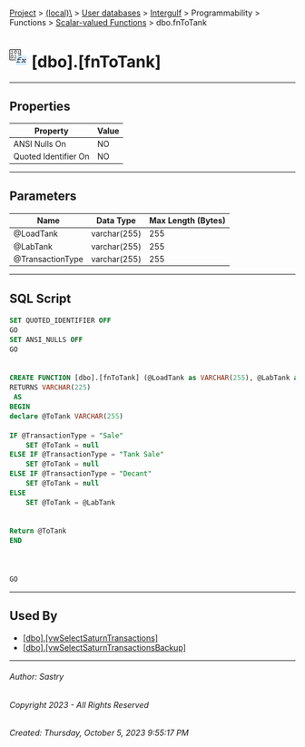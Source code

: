 #### 

[Project](../../../../../../index.md) > [(local)\\](../../../../../index.md) > [User databases](../../../../index.md) > [Intergulf](../../../index.md) > Programmability > Functions > [Scalar-valued Functions](Scalar-valued_Functions.md) > dbo.fnToTank

# ![Scalar-valued Functions](../../../../../../Images/Function_Scalar32.png) [dbo].[fnToTank]

---

## <a name="#properties"></a>Properties

| Property | Value |
|---|---|
| ANSI Nulls On | NO |
| Quoted Identifier On | NO |


---

## <a name="#parameters"></a>Parameters

| Name | Data Type | Max Length (Bytes) |
|---|---|---|
| @LoadTank | varchar(255) | 255 |
| @LabTank | varchar(255) | 255 |
| @TransactionType | varchar(255) | 255 |


---

## <a name="#sqlscript"></a>SQL Script

```sql
SET QUOTED_IDENTIFIER OFF
GO
SET ANSI_NULLS OFF
GO


CREATE FUNCTION [dbo].[fnToTank] (@LoadTank as VARCHAR(255), @LabTank as VARCHAR(255),@TransactionType as VARCHAR(255))
RETURNS VARCHAR(225)
 AS  
BEGIN 
declare @ToTank VARCHAR(255)

IF @TransactionType = "Sale"
	SET @ToTank = null
ELSE IF @TransactionType = "Tank Sale"
	SET @ToTank = null
ELSE IF @TransactionType = "Decant"
	SET @ToTank = null
ELSE
	SET @ToTank = @LabTank


Return @ToTank
END



GO

```


---

## <a name="#usedby"></a>Used By

* [[dbo].[vwSelectSaturnTransactions]](../../../Views/dbo_vwSelectSaturnTransactions.md)
* [[dbo].[vwSelectSaturnTransactionsBackup]](../../../Views/dbo_vwSelectSaturnTransactionsBackup.md)


---

###### Author:  Sastry

###### Copyright 2023 - All Rights Reserved

###### Created: Thursday, October 5, 2023 9:55:17 PM

